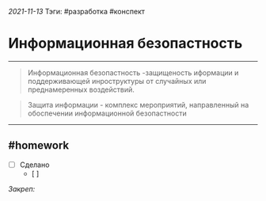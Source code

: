 *2021-11-13*
Тэги: #разработка #конспект 
# Информационная безопастность
---

>Информационная безопастность -защищеность иформации и поддерживающей инроструктуры от случайных или преднамеренных воздействий.

>Защита информации - комплекс мероприятий, направленный на обоспечении информационной безопастности



---

##    #homework 

- [ ]  Сделано
	- [ ] 

_Закреп:_
